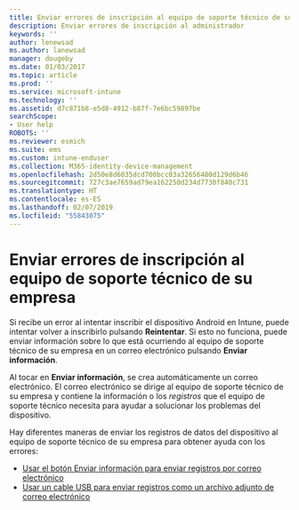 ```yaml
---
title: Enviar errores de inscripción al equipo de soporte técnico de su empresa | Microsoft Docs
description: Enviar errores de inscripción al administrador
keywords: ''
author: lenewsad
ms.author: lanewsad
manager: dougeby
ms.date: 01/03/2017
ms.topic: article
ms.prod: ''
ms.service: microsoft-intune
ms.technology: ''
ms.assetid: d7c871b8-e5d8-4912-b87f-7e6bc59897be
searchScope:
- User help
ROBOTS: ''
ms.reviewer: esmich
ms.suite: ems
ms.custom: intune-enduser
ms.collection: M365-identity-device-management
ms.openlocfilehash: 2d50e8d6035dcd700bcc03a32656480d129d6b46
ms.sourcegitcommit: 727c3ae7659ad79ea162250d234d7730f840c731
ms.translationtype: HT
ms.contentlocale: es-ES
ms.lasthandoff: 02/07/2019
ms.locfileid: "55843075"
---
```

# <a name="send-enrollment-errors-to-your-company-support"></a>Enviar errores de inscripción al equipo de soporte técnico de su empresa

Si recibe un error al intentar inscribir el dispositivo Android en Intune, puede intentar volver a inscribirlo pulsando **Reintentar**. Si esto no funciona, puede enviar información sobre lo que está ocurriendo al equipo de soporte técnico de su empresa en un correo electrónico pulsando **Enviar información**.

Al tocar en **Enviar información**, se crea automáticamente un correo electrónico. El correo electrónico se dirige al equipo de soporte técnico de su empresa y contiene la información o los _registros_ que el equipo de soporte técnico necesita para ayudar a solucionar los problemas del dispositivo.

Hay diferentes maneras de enviar los registros de datos del dispositivo al equipo de soporte técnico de su empresa para obtener ayuda con los errores:

- [Usar el botón Enviar información para enviar registros por correo electrónico](send-logs-to-your-it-admin-by-email-android.md)
- [Usar un cable USB para enviar registros como un archivo adjunto de correo electrónico](send-logs-to-your-it-admin-using-cable-android.md)
